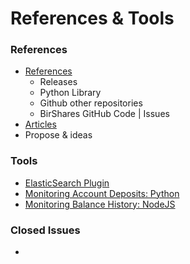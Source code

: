# References & Tools

### References
- [References](/developers/references_tools/references.md#references)
   - Releases
   - Python Library
   - Github other repositories
   - BirShares GitHub Code | Issues
- [Articles](/developers/references_tools/tech_articles.md#articles)
- Propose & ideas

### Tools   
- [ElasticSearch Plugin](/developers/references_tools/elastic_search_plugin.md#elasticsearch-plugin)
- [Monitoring Account Deposits: Python](/developers/references_tools/monitoring_python.md#monitoring-account-deposits---python)
- [Monitoring Balance History: NodeJS](/developers/references_tools/monitoring_nodejs.md#monitoring-the-balance-history---nodejs)

### Closed Issues

- 
